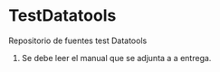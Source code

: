 # TestDatatools
Repositorio de fuentes test Datatools
1. Se debe leer el manual que se adjunta a a entrega.

